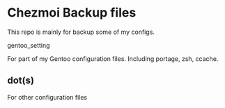 # Chezmoi Backup files

This repo is mainly for backup some of my configs.

gentoo_setting

For part of my Gentoo configuration files. Including portage,  zsh, ccache.

## dot(s)

For  other configuration files
